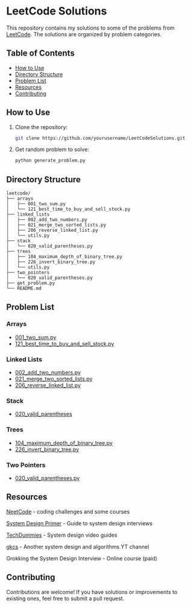 # LeetCode Solutions

This repository contains my solutions to some of the problems from [LeetCode](https://leetcode.com/). 
The solutions are organized by problem categories.

## Table of Contents

- [How to Use](#how-to-use)
- [Directory Structure](#directory-structure)
- [Problem List](#problem-list)
- [Resources](#resources)
- [Contributing](#contributing)

## How to Use

1. Clone the repository:
   ```sh
   git clone https://github.com/yourusername/LeetCodeSolutions.git
   ```
2. Get random problem to solve:
   ```sh
   python generate_problem.py
   ```

## Directory Structure

```plaintext
leetcode/
├── arrays
│   ├── 001_two_sum.py
│   └── 121_best_time_to_buy_and_sell_stock.py
├── linked_lists
│   ├── 002_add_two_numbers.py
│   ├── 021_merge_two_sorted_lists.py
│   ├── 206_reverse_linked_list.py
│   └── utils.py
├── stack
│   └── 020_valid_parentheses.py
├── trees
│   ├── 104_maximum_depth_of_binary_tree.py
│   ├── 226_invert_binary_tree.py
│   └── utils.py
├── two_pointers
│   └── 020_valid_parentheses.py
├── get_problem.py
└── README.md
```

## Problem List

### Arrays
- [001_two_sum.py](arrays/001_two_sum.py)
- [121_best_time_to_buy_and_sell_stock.py](arrays/121_best_time_to_buy_and_sell_stock.py)
### Linked Lists
- [002_add_two_numbers.py](linked_lists/002_add_two_numbers.py)
- [021_merge_two_sorted_lists.py](linked_lists/021_merge_two_sorted_lists.py)
- [206_reverse_linked_list.py](linked_lists/206_reverse_linked_list.py)
### Stack
- [020_valid_parentheses](stack/020_valid_parentheses.py)
### Trees
- [104_maximum_depth_of_binary_tree.py](trees/104_maximum_depth_of_binary_tree.py)
- [226_invert_binary_tree.py](trees/226_invert_binary_tree.py)
### Two Pointers
- [020_valid_parentheses.py](two_pointers/020_valid_parentheses.py)


## Resources

[NeetCode](https://leetcode.io/) - coding challenges and some courses

[System Design Primer](https://github.com/donnemartin/system-design-primer) - Guide to system design interviews

[TechDummies](https://www.youtube.com/@TechDummiesNarendraL/playlists) - System design video guides

[gkcs](https://www.youtube.com/@gkcs) - Another system design and algorithms YT channel

Grokking the System Design Interview - Online course (paid)

## Contributing

Contributions are welcome! If you have solutions or improvements to existing ones, feel free to submit a pull request.